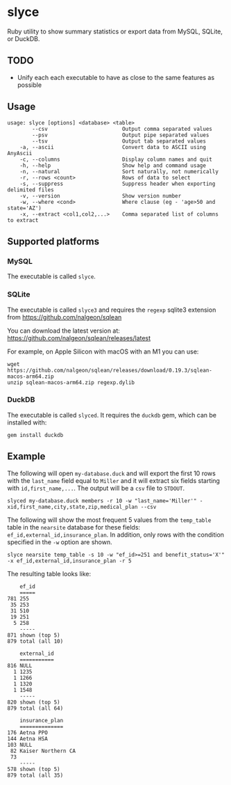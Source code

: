 # slyce

Ruby utility to show summary statistics or export data from MySQL, SQLite, or DuckDB.

## TODO

* Unify each each executable to have as close to the same features as possible

## Usage

```
usage: slyce [options] <database> <table>
        --csv                        Output comma separated values
        --psv                        Output pipe separated values
        --tsv                        Output tab separated values
    -a, --ascii                      Convert data to ASCII using AnyAscii
    -c, --columns                    Display column names and quit
    -h, --help                       Show help and command usage
    -n, --natural                    Sort naturally, not numerically
    -r, --rows <count>               Rows of data to select
    -s, --suppress                   Suppress header when exporting delimited files
    -v, --version                    Show version number
    -w, --where <cond>               Where clause (eg - 'age>50 and state='AZ')
    -x, --extract <col1,col2,...>    Comma separated list of columns to extract
```

## Supported platforms

### MySQL

The executable is called `slyce`.

### SQLite

The executable is called `slyce3` and requires the `regexp` sqlite3 extension from https://github.com/nalgeon/sqlean

You can download the latest version at: https://github.com/nalgeon/sqlean/releases/latest

For example, on Apple Silicon with macOS with an M1 you can use:

```
wget https://github.com/nalgeon/sqlean/releases/download/0.19.3/sqlean-macos-arm64.zip
unzip sqlean-macos-arm64.zip regexp.dylib
```

### DuckDB

The executable is called `slyced`. It requires the `duckdb` gem, which can be installed with:

```gem install duckdb```

## Example

The following will open `my-database.duck` and will export the first 10 rows
with the `last_name` field equal to `Miller` and it will extract six fields
starting with `id,first_name,...`. The output will be a `csv` file to `STDOUT`.

```slyced my-database.duck members -r 10 -w "last_name='Miller'" -xid,first_name,city,state,zip,medical_plan --csv```

The following will show the most frequent 5 values from the `temp_table` table
in the `nearsite` database for these fields: `ef_id,external_id,insurance_plan`.
In addition, only rows with the condition specified in the `-w` option are shown.

```slyce nearsite temp_table -s 10 -w "ef_id>=251 and benefit_status='X'" -x ef_id,external_id,insurance_plan -r 5```

The resulting table looks like:

```text
    ef_id
    =====
781 255
 35 253
 31 510
 19 251
  5 258
    -----
871 shown (top 5)
879 total (all 10)

    external_id
    ===========
816 NULL
  1 1235
  1 1266
  1 1320
  1 1548
    -----
820 shown (top 5)
879 total (all 64)

    insurance_plan
    ==============
176 Aetna PPO
144 Aetna HSA
103 NULL
 82 Kaiser Northern CA
 73
    -----
578 shown (top 5)
879 total (all 35)
```
